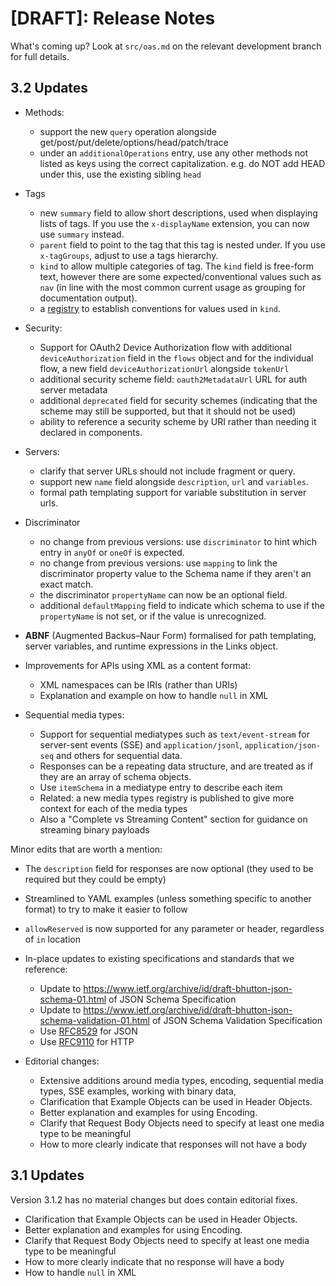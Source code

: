 # [DRAFT]: Release Notes

What's coming up? Look at `src/oas.md` on the relevant development branch for full details.

## 3.2 Updates

- Methods:
  - support the new `query` operation alongside get/post/put/delete/options/head/patch/trace
  - under an `additionalOperations` entry, use any other methods not listed as keys using the correct capitalization. e.g. do NOT add HEAD under this, use the existing sibling `head`

- Tags
  - new `summary` field to allow short descriptions, used when displaying lists of tags. If you use the `x-displayName` extension, you can now use `summary` instead.
  - `parent` field to point to the tag that this tag is nested under. If you use `x-tagGroups`, adjust to use a tags hierarchy.
  - `kind` to allow multiple categories of tag. The `kind` field is free-form text, however there are some expected/conventional values such as `nav` (in line with the most common current usage as grouping for documentation output).
  - a [registry](https://spec.openapis.org/registry/tag-kind/index.html) to establish conventions for values used in `kind`.

- Security:
  -  Support for OAuth2 Device Authorization flow with additional `deviceAuthorization` field in the `flows` object and for the individual flow, a new field `deviceAuthorizationUrl` alongside `tokenUrl`
  - additional security scheme field: `oauth2MetadataUrl` URL for auth server metadata
  - additional `deprecated` field for security schemes (indicating that the scheme may still be supported, but that it should not be used)
  - ability to reference a security scheme by URI rather than needing it declared in components.

- Servers: 
  - clarify that server URLs should not include fragment or query.
  - support new `name` field alongside `description`, `url` and `variables`.
  - formal path templating support for variable substitution in server urls.

- Discriminator
  - no change from previous versions: use `discriminator` to hint which entry in `anyOf` or `oneOf` is expected.
  - no change from previous versions: use `mapping` to link the discriminator property value to the Schema name if they aren't an exact match.
  - the discriminator `propertyName` can now be an optional field.
  - additional `defaultMapping` field to indicate which schema to use if the `propertyName` is not set, or if the value is unrecognized.

- **ABNF** (Augmented Backus–Naur Form) formalised for path templating, server variables, and runtime expressions in the Links object.

- Improvements for APIs using XML as a content format:
  - XML namespaces can be IRIs (rather than URIs)
  - Explanation and example on how to handle `null` in XML

- Sequential media types:
  - Support for sequential mediatypes such as `text/event-stream` for server-sent events (SSE) and `application/jsonl`, `application/json-seq` and others for sequential data. 
  - Responses can be a repeating data structure, and are treated as if they are an array of schema objects.
  - Use `itemSchema` in a mediatype entry to describe each item
  - Related: a new media types registry is published to give more context for each of the media types
  - Also a "Complete vs Streaming Content" section for guidance on streaming binary payloads

Minor edits that are worth a mention:
  - The `description` field for responses are now optional (they used to be required but they could be empty)
  - Streamlined to YAML examples (unless something specific to another format) to try to make it easier to follow
  - `allowReserved` is now supported for any parameter or header, regardless of `in` location

- In-place updates to existing specifications and standards that we reference:
  - Update to https://www.ietf.org/archive/id/draft-bhutton-json-schema-01.html of JSON Schema Specification
  - Update to https://www.ietf.org/archive/id/draft-bhutton-json-schema-validation-01.html of JSON Schema Validation Specification
  - Use [RFC8529](https://tools.ietf.org/html/rfc8259) for JSON
  - Use [RFC9110](https://tools.ietf.org/html/rfc9110) for HTTP

- Editorial changes:
  - Extensive additions around media types, encoding, sequential media types, SSE examples, working with binary data,
  - Clarification that Example Objects can be used in Header Objects.
  - Better explanation and examples for using Encoding.
  - Clarify that Request Body Objects need to specify at least one media type to be meaningful
  - How to more clearly indicate that responses will not have a body

## 3.1 Updates

Version 3.1.2 has no material changes but does contain editorial fixes.

- Clarification that Example Objects can be used in Header Objects.
- Better explanation and examples for using Encoding.
- Clarify that Request Body Objects need to specify at least one media type to be meaningful
- How to more clearly indicate that no response will have a body
- How to handle `null` in XML

<!-- vim: set ft=markdown tw=2 foldmethod=indent: -->
